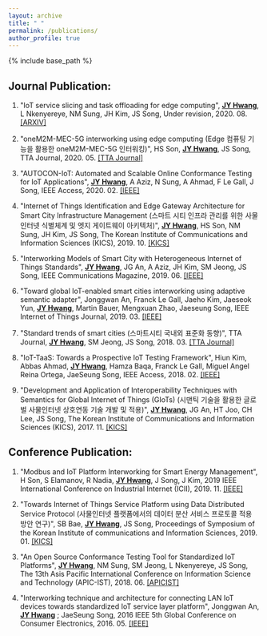 ```yaml
---
layout: archive
title: " "
permalink: /publications/
author_profile: true
---
```


{% include base_path %}

## Journal Publication:
  1. "IoT service slicing and task offloading for edge computing", <ins>**JY Hwang**</ins>, L Nkenyereye, NM Sung, JH Kim, JS Song, Under revision, 2020. 08. [[ARXIV]](https://arxiv.org/abs/2008.10210)

  2. "oneM2M-MEC-5G interworking using edge computing (Edge 컴퓨팅 기능을 활용한 oneM2M-MEC-5G 인터워킹)", HS Son, <ins>**JY Hwang**</ins>, JS Song, TTA Journal, 2020. 05. [[TTA Journal]](https://www.tta.or.kr/data/reporthosulist_view.jsp?kind_num=1&hosu=189)
  
  3. "AUTOCON-IoT: Automated and Scalable Online Conformance Testing for IoT Applications", <ins>**JY Hwang**</ins>, A Aziz, N Sung, A Ahmad, F Le Gall, J Song, IEEE Access, 2020. 02. [[IEEE]](https://ieeexplore.ieee.org/abstract/document/9016258)  
  
  4. "Internet of Things Identification and Edge Gateway Architecture for Smart City Infrastructure Management (스마트 시티 인프라 관리를 위한 사물인터넷 식별체계 및 엣지 게이트웨이 아키텍처)", <ins>**JY Hwang**</ins>, HS Son, NM Sung, JH Kim, JS Song, The Korean Institute of Communications and Information Sciences (KICS), 2019. 10. [[KICS]](https://www.dbpia.co.kr/journal/articleDetail?nodeId=NODE09221730)  
  
  5. "Interworking Models of Smart City with Heterogeneous Internet of Things Standards", <ins>**JY Hwang**</ins>, JG An, A Aziz, JH Kim, SM Jeong, JS Song, IEEE Communications Magazine, 2019. 06. [[IEEE]](https://ieeexplore.ieee.org/abstract/document/8740798)  
  
  6. "Toward global IoT-enabled smart cities interworking using adaptive semantic adapter", Jonggwan An, Franck Le Gall, Jaeho Kim, Jaeseok Yun, <ins>**JY Hwang**</ins>, Martin Bauer, Mengxuan Zhao, Jaeseung Song, IEEE Internet of Things Journal, 2019. 03. [[IEEE]](https://ieeexplore.ieee.org/abstract/document/8667627)  
  
  7. "Standard trends of smart cities (스마트시티 국내외 표준화 동향)", TTA Journal, <ins>**JY Hwang**</ins>, SM Jeong, JS Song, 2018. 03. [[TTA Journal]](https://www.tta.or.kr/data/reporthosulist_view.jsp?kind_num=1&hosu=176)
  
  8. "IoT-TaaS: Towards a Prospective IoT Testing Framework", Hiun Kim, Abbas Ahmad, <ins>**JY Hwang**</ins>, Hamza Baqa, Franck Le Gall, Miguel Angel Reina Ortega, JaeSeung Song, IEEE Access, 2018. 02. [[IEEE]](https://ieeexplore.ieee.org/abstract/document/8281514)  
  
  9. "Development and Application of Interoperability Techniques with Semantics for Global Internet of Things (GIoTs) (시맨틱 기술을 활용한 글로벌 사물인터넷 상호연동 기술 개발 및 적용)", <ins>**JY Hwang**</ins>, JG An, HT Joo, CH Lee, JS Song, The Korean Institute of Communications and Information Sciences (KICS), 2017. 11. [[KICS]](http://www.dbpia.co.kr/journal/articleDetail?nodeId=NODE07274688)

## Conference Publication:
   1. "Modbus and IoT Platform Interworking for Smart Energy Management", H Son, S Elamanov, R Nadia, <ins>**JY Hwang**</ins>, J Song, J Kim, 2019 IEEE International Conference on Industrial Internet (ICII), 2019. 11. [[IEEE]](https://ieeexplore.ieee.org/abstract/document/9065020)  
   
   2. "Towards Internet of Things Service Platform using Data Distributed Service Protocol (사물인터넷 플랫폼에서의 데이터 분산 서비스 프로토콜 적용 방안 연구)", SB Bae, <ins>**JY Hwang**</ins>, JS Song, Proceedings of Symposium of the Korean Institute of communications and Information Sciences, 2019. 01. [[KICS]](http://www.dbpia.co.kr/journal/articleDetail?nodeId=NODE08003618)  
  
  3. "An Open Source Conformance Testing Tool for Standardized IoT Platforms", <ins>**JY Hwang**</ins>, NM Sung, SM Jeong, L Nkenyereye, JS Song, The 13th Asis Pacific International Conference on Information Science and Technology (APIC-IST), 2018. 06. [[APICIST]](http://HwangJaeYoung.github.io/files/An_Open_Source_Conformance_Testing_Tool_for_Standardized_IoT_Platforms.pdf)  
  
  4. "Interworking technique and architecture for connecting LAN IoT devices towards standardized IoT service layer platform", Jonggwan An, <ins>**JY Hwang**</ins> ; JaeSeung Song, 2016 IEEE 5th Global Conference on Consumer Electronics, 2016. 05. [[IEEE]](https://ieeexplore.ieee.org/abstract/document/7800513)
